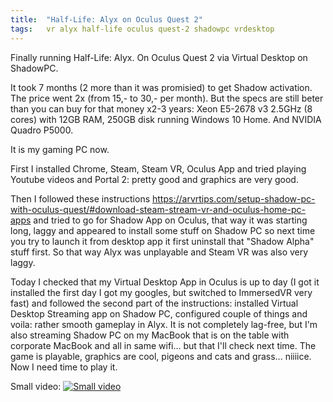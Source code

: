 ```yaml
---
title:  "Half-Life: Alyx on Oculus Quest 2"
tags:   vr alyx half-life oculus quest-2 shadowpc vrdesktop
---
```


Finally running Half-Life: Alyx. On Oculus Quest 2 via Virtual Desktop on ShadowPC.

It took 7 months (2 more than it was promisied) to get Shadow activation. The price went 2x (from 15,- to 30,- per month). But the specs are
still beter than you can buy for that money x2-3 years: Xeon E5-2678 v3 2.5GHz (8 cores) with 12GB RAM, 250GB disk running Windows 10
Home. And NVIDIA Quadro P5000.

It is my gaming PC now.

First I installed Chrome, Steam, Steam VR, Oculus App and tried playing Youtube videos and Portal 2: pretty good and graphics are very good.

Then I followed these instructions https://arvrtips.com/setup-shadow-pc-with-oculus-quest/#download-steam-stream-vr-and-oculus-home-pc-apps
and tried to go for Shadow App on Oculus, that way it was starting long, laggy and appeared to install some stuff on Shadow PC so
next time you try to launch it from desktop app it first uninstall that "Shadow Alpha" stuff first. So that way Alyx was unplayable and
Steam VR was also very laggy.

Today I checked that my Virtual Desktop App in Oculus is up to day (I got it installed the first day I got my googles, but switched to
ImmersedVR very fast) and followed the second part of the instructions: installed Virtual Desktop Streaming app on Shadow PC, configured
couple of things and voila: rather smooth gameplay in Alyx. It is not completely lag-free, but I'm also streaming Shadow PC on my MacBook
that is on the table with corporate MacBook and all in same wifi... but that I'll check next time. The game is playable, graphics are cool,
pigeons and cats and grass... niiiice. Now I need time to play it.

Small video:
[![Small video](https://i.vimeocdn.com/video/1201693091_472x266)](https://vimeo.com/580739022/7e501ac263)
